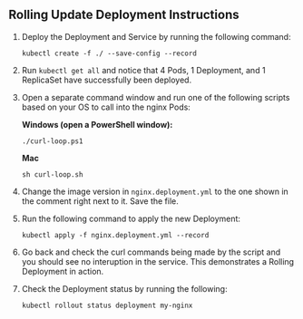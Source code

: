 ## Rolling Update Deployment Instructions

1. Deploy the Deployment and Service by running the following command:

    `kubectl create -f ./ --save-config --record`

1. Run `kubectl get all` and notice that 4 Pods, 1 Deployment, and 1 ReplicaSet have successfully been deployed.
1. Open a separate command window and run one of the following scripts based on your OS to call into the nginx Pods:

    **Windows (open a PowerShell window):**

    `./curl-loop.ps1`

    **Mac**

    `sh curl-loop.sh`

1. Change the image version in `nginx.deployment.yml` to the one shown in the comment right next to it. Save the file.
1. Run the following command to apply the new Deployment:

    `kubectl apply -f nginx.deployment.yml --record`

1. Go back and check the curl commands being made by the script and you should see no interuption in the service. This demonstrates a Rolling Deployment in action.
1. Check the Deployment status by running the following:

    `kubectl rollout status deployment my-nginx`
